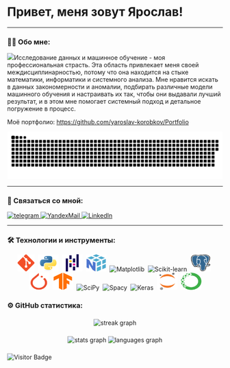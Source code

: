 # Привет, меня зовут Ярослав!

---

### :man_technologist: Обо мне:

<img src="https://media.giphy.com/media/v1.Y2lkPTc5MGI3NjExaTBuZ3luc280ejc1M3JmcGo5Ym83bzFxZXYxNGs1Nmwya214dzNsMyZlcD12MV9pbnRlcm5hbF9naWZfYnlfaWQmY3Q9cw/bLVTnQvgggksbDXs7S/giphy.gif" width="30px">Исследование данных и машинное обучение - моя профессиональная страсть. Эта область привлекает меня своей междисциплинарностью, потому что она находится на стыке математики, информатики и системного анализа. Мне нравится искать в данных закономерности и аномалии, подбирать различные модели машинного обучения и настраивать их так, чтобы они выдавали лучший результат, и в этом мне помогает системный подход и детальное погружение в процесс.

Моё портфолио: https://github.com/yaroslav-korobkov/Portfolio
<p align="center">
 <img width="600" src="github-snake.svg" alt="snake"/>
</p>


---

### 🤝 Связаться со мной:
   <div id="badges">
    <a href="https://t.me/yarboxes" target="_blank">
      <img src="https://cdn-icons-png.flaticon.com/512/2111/2111646.png" width="50" height="50" alt="telegram" />
    </a>
    <a href="mailto:y@roslav-korobkov.ru" target="_blank">
      <img src="https://upload.wikimedia.org/wikipedia/commons/5/55/Yandex_Mail_icon.svg" width="50" height="50" alt="YandexMail"/>
    </a>
    <a href="www.linkedin.com/in/yaroslav-korobkov" target="_blank">
      <img src="https://content.linkedin.com/content/dam/me/business/en-us/amp/brand-site/v2/bg/LI-Logo.svg.original.svg" width="100" height="40" alt="LinkedIn"/>
    </a>
  </div>
  
---

### 🛠️ Технологии и инструменты:

<p align="center">
    <img src="https://github.com/devicons/devicon/blob/master/icons/git/git-original.svg" title="Git" alt="Git" width="40" height="40"/>&nbsp
    <img src="https://github.com/devicons/devicon/blob/master/icons/python/python-original.svg" title="Python" alt="Python" width="48" height="40"/>&nbsp
    <img src="https://github.com/devicons/devicon/blob/master/icons/pandas/pandas-original.svg" title="Pandas" alt="Pandas" width="48" height="40"/>&nbsp
    <img src="https://github.com/devicons/devicon/blob/master/icons/numpy/numpy-original.svg" title="NumPy" alt="NumPy" width="48" height="40"/>&nbsp
    <img src="https://upload.wikimedia.org/wikipedia/commons/thumb/8/84/Matplotlib_icon.svg/1200px-Matplotlib_icon.svg.png" title="Matplotlib" alt="Matplotlib" width="48" height="40"/>&nbsp
    <img src="https://upload.wikimedia.org/wikipedia/commons/thumb/0/05/Scikit_learn_logo_small.svg/2560px-Scikit_learn_logo_small.svg.png" title="Scikit-learn" alt="Scikit-learn" width="85" height="40"/>&nbsp
    <img src="https://github.com/devicons/devicon/blob/master/icons/postgresql/postgresql-original.svg" title="PostgreSQL" alt="PostgreSQL" width="48" height="40"/>&nbsp
    <img src="https://github.com/devicons/devicon/blob/master/icons/pytorch/pytorch-original.svg" title="PyTorch" alt="PyTorch" width="48" height="40"/>&nbsp
    <img src="https://github.com/devicons/devicon/blob/master/icons/tensorflow/tensorflow-original.svg" title="TensorFlow" alt="TensorFlow" width="48" height="40"/>&nbsp
    <img src="https://scipy.org/images/logo.svg" title="SciPy" alt="SciPy" width="48" height="40"/>&nbsp
    <img src="https://upload.wikimedia.org/wikipedia/commons/thumb/8/88/SpaCy_logo.svg/1200px-SpaCy_logo.svg.png" title="Spacy" alt="Spacy" width="85" height="40"/>&nbsp
    <img src="https://upload.wikimedia.org/wikipedia/commons/thumb/a/ae/Keras_logo.svg/512px-Keras_logo.svg.png" title="Keras" alt="Keras" width="48" height="40"/>&nbsp
    <img src="https://github.com/devicons/devicon/blob/master/icons/jupyter/jupyter-original.svg" title="Jupyter Notebook" alt="Jupyter Notebook" width="48" height="40"/>&nbsp
    <img src="https://github.com/devicons/devicon/blob/master/icons/anaconda/anaconda-original.svg" title="Anaconda" alt="Anaconda" width="48" height="40"/>
</p>

### ⚙️ GitHub статистика:

###

<div align="center">
  <img src="https://streak-stats.demolab.com?user=yaroslav-korobkov&locale=en&mode=daily&theme=dark&hide_border=false&border_radius=5&order=3" height="220" alt="streak graph"  />
</div>

###

<div align="center">
  <img src="https://github-readme-stats.vercel.app/api?username=yaroslav-korobkov&hide_title=false&hide_rank=false&show_icons=true&include_all_commits=true&count_private=true&disable_animations=false&theme=dracula&locale=en&hide_border=false&order=1" height="150" alt="stats graph"  />
  <img src="https://github-readme-stats.vercel.app/api/top-langs?username=yaroslav-korobkov&locale=en&hide_title=false&layout=compact&card_width=320&langs_count=5&theme=dracula&hide_border=false&order=2" height="150" alt="languages graph"  />
</div>

###
![Visitor Badge](https://visitor-badge.laobi.icu/badge?page_id=yaroslav-korobkov)





